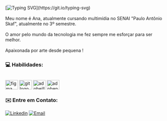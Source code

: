 
[![Typing SVG](https://readme-typing-svg.herokuapp.com/?color=A359FF&size=35&flex-start=true&vCenter=true&width=1000&lines=Seja+bem-vindo(a),+me+chamo+Ana+Passini;estudante+do+SENAI+Informática;cursando+multimídia!)](https://git.io/typing-svg)

<img src="./assets/linha-divisoria.png" width="100%" height="3px">

<div align="flex-start" > 
  Meu nome é Ana, atualmente cursando multimídia no SENAI "Paulo Antônio Skaf", atualmente no 3º semestre.<br/>
  <br/>
  O amor pelo mundo da tecnologia me fez sempre me esforçar para ser melhor.<br/>
  <br/>
  Apaixonada por arte desde pequena !<br/>
</div>

<img src="./assets/linha-divisoria.png" width="100%" height="3px">



### 💻 Habilidades:
<!--https://devicon.dev/-->
<div style="display: inline_block"><br>
 
  <img align="center"  alt="figma logo" height="30" width="40" src="https://cdn.jsdelivr.net/gh/devicons/devicon/icons/figma/figma-original.svg"/>
  <img align="center"  alt="git logo" height="30" width="40" src="https://cdn.simpleicons.org/git/F05032"/>
  <img align="center"  alt="adobeillustrator logo" height="30" width="40" src="https://skillicons.dev/icons?i=ai"/>
  <img align="center"  alt="adobephotoshop logo" height="30" width="40"src="https://skillicons.dev/icons?i=ps" height="40"/>


</div>

### ✉️ Entre em Contato:
<!--https://devicon.dev/-->
[![Linkedin](https://img.shields.io/badge/LinkedIn-0077B5?style=for-the-badge&logo=linkedin&logoColor=white)](https://www.linkedin.com/in/ana-clara-almeida-024415286/)
[![Email](https://img.shields.io/badge/Gmail-D14836?style=for-the-badge&logo=gmail&logoColor=white)](mailto:aclarinha.al@gmail.com)

